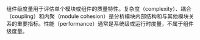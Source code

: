组件级度量用于评估单个模块或组件的质量特性。复杂度（complexity）、耦合（coupling）和内聚（module cohesion）是分析模块内部结构和与其他模块关系的重要指标。性能（performance）通常是系统级或运行时度量，不属于组件级度量。
